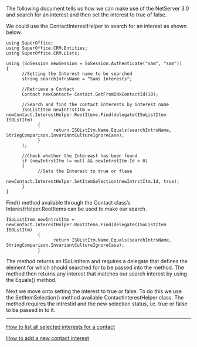 <properties date="2016-05-10"
SortOrder="3"
/>

The following document tells us how we can make use of the NetServer 3.0 and search for an interest and then set the interest to true of false.

We could use the ContactInterestHelper to search for an interest as shown below.

```
using SuperOffice;
using SuperOffice.CRM.Entities;
using SuperOffice.CRM.Lists;
 
using (SoSession newSession = SoSession.Authenticate("sam", "sam"))
{
      //Setting the Interest name to be searched
      string searchIntrsName = "Sams Interests";
                   
      //Retrieve a Contact
      Contact newContact= Contact.GetFromIdxContactId(10);
 
      //Search and find the contact interests by interest name
      ISoListItem newIntrstItm =
newContact.InterestHelper.RootItems.Find(delegate(ISoListItem
ISOLstItm)
            {
                  return ISOLstItm.Name.Equals(searchIntrsName,
StringComparison.InvariantCultureIgnoreCase);
            }
      );
     
      //Check whether the Intereast has been found
      if (newIntrstItm != null && newIntrstItm.Id > 0)
      {
            //Sets the Interest to true or flase
           
newContact.InterestHelper.SetItemSelection(newIntrstItm.Id, true);
      }
}
```

 

Find() method available through the Contact class’s InterestHelper.RootItems can be used to make our search.

```
ISoListItem newIntrstItm =
newContact.InterestHelper.RootItems.Find(delegate(ISoListItem
ISOLstItm)
            {
                  return ISOLstItm.Name.Equals(searchIntrsName,
StringComparison.InvariantCultureIgnoreCase);
            }
```

 

The method returns an ISoListItem and requires a delegate that defines the element for which should searched for to be passed into the method. The method then returns any interest that matches our search interest by using the Equals() method.

Next we move onto setting the interest to true or false. To do this we use the SetItemSelection() method available ContactInterestHelper class. The method requires the intrestid and the new selection status, i.e. true or false to be passed in to it.

------------------------------------------------------------------------

[How to list all selected interests for a contact](How%20to%20list%20all%20selected%20interests%20for%20a%20contact.htm)

[How to add a new contact interest](How%20to%20add%20a%20new%20contact%20interest/How%20to%20add%20a%20new%20contact%20interest.htm)
